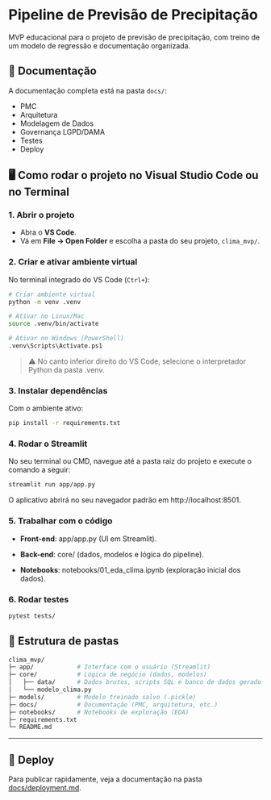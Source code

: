# Pipeline de Previsão de Precipitação

MVP educacional para o projeto de previsão de precipitação, com treino de um modelo de regressão e documentação organizada.

## 📖 Documentação

A documentação completa está na pasta `docs/`:

- PMC
- Arquitetura
- Modelagem de Dados
- Governança LGPD/DAMA
- Testes
- Deploy

## 🖥️ Como rodar o projeto no Visual Studio Code ou no Terminal

### 1. Abrir o projeto

- Abra o **VS Code**.
- Vá em **File → Open Folder** e escolha a pasta do seu projeto, `clima_mvp/`.

### 2. Criar e ativar ambiente virtual

No terminal integrado do VS Code (`Ctrl+`):

```bash
# Criar ambiente virtual
python -m venv .venv

# Ativar no Linux/Mac
source .venv/bin/activate

# Ativar no Windows (PowerShell)
.venv\Scripts\Activate.ps1
```
> ⚠️ No canto inferior direito do VS Code, selecione o interpretador Python da pasta .venv.

### 3. Instalar dependências
Com o ambiente ativo:

```bash
pip install -r requirements.txt
```

### 4. Rodar o Streamlit
No seu terminal ou CMD, navegue até a pasta raiz do projeto e execute o comando a seguir:

```bash
streamlit run app/app.py
```

O aplicativo abrirá no seu navegador padrão em http://localhost:8501.

### 5. Trabalhar com o código
- **Front-end**: app/app.py (UI em Streamlit).

- **Back-end**: core/ (dados, modelos e lógica do pipeline).

- **Notebooks**: notebooks/01_eda_clima.ipynb (exploração inicial dos dados).

### 6. Rodar testes

```bash
pytest tests/
```
## 📂 Estrutura de pastas

```bash
clima_mvp/
├─ app/            # Interface com o usuário (Streamlit)
├─ core/           # Lógica de negócio (dados, modelos)
│   ├── data/      # Dados brutos, scripts SQL e banco de dados gerado
│   └── modelo_clima.py
├─ models/         # Modelo treinado salvo (.pickle)
├─ docs/           # Documentação (PMC, arquitetura, etc.)
├─ notebooks/      # Notebooks de exploração (EDA)
├─ requirements.txt
└─ README.md
```

---

## 🚀 Deploy
Para publicar rapidamente, veja a documentação na pasta [docs/deployment.md](./docs/deployment.md).
